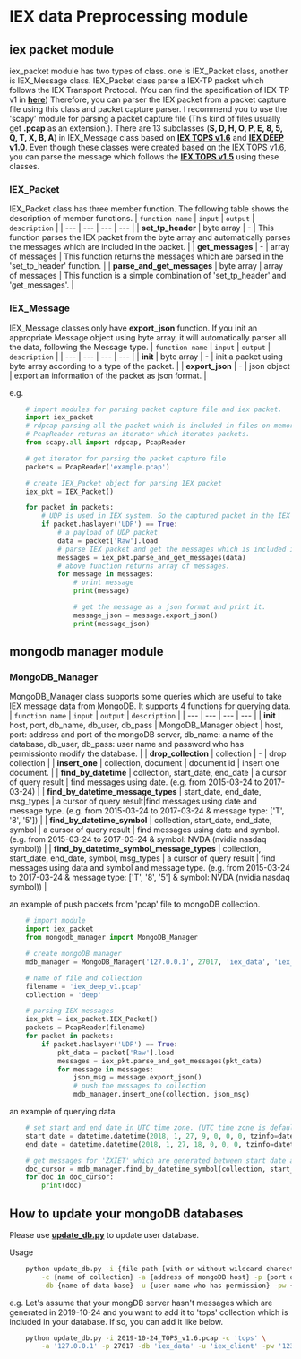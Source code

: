 # IEX data Preprocessing module

## iex packet module

iex_packet module has two types of class. one is IEX_Packet class, another is IEX_Message class.
IEX_Packet class parse a IEX-TP packet which follows the IEX Transport Protocol. (You can find the specification of IEX-TP v1 in [**here**](https://iextrading.com/trading/market-data/#specifications))
Therefore, you can parser the IEX packet from a packet capture file using this class and packet capture parser.
I recommend you to use the 'scapy' module for parsing a packet capture file (This kind of files usually get **.pcap** as an extension.).
There are 13 subclasses (**S, D, H, O, P, E, 8, 5, Q, T, X, B, A**) in IEX_Message class based on [**IEX TOPS v1.6**](https://iextrading.com/trading/market-data/#specifications) and [**IEX DEEP v1.0**](https://iextrading.com/trading/market-data/#specifications). Even though these classes were created based on the IEX TOPS v1.6, you can parse the message which follows the [**IEX TOPS v1.5**](https://iextrading.com/trading/market-data/#specifications) using these classes.

### IEX_Packet

IEX_Packet class has three member function. The following table shows the description of member functions.
| `function name` | `input` | `output` | `description` |
| --- | --- | --- | --- |
| **set_tp_header** | byte array | - | This function parses the IEX packet from the byte array and automatically parses the messages which are included in the packet. |
| **get_messages** | - | array of messages | This function returns the messages which are parsed in the 'set_tp_header' function. |
| **parse_and_get_messages** | byte array | array of messages | This function is a simple combination of 'set_tp_header' and 'get_messages'. |

### IEX_Message

IEX_Message classes only have **export_json** function. If you init an appropriate Message object using byte array, it will automatically parser all the data, following the Message type.
| `function name` | `input` | `output` | `description` |
| --- | --- | --- | --- |
| **__init__** | byte array | - | init a packet using byte array according to a type of the packet. |
| **export_json** | - | json object | export an information of the packet as json format. |

e.g.

```python
    # import modules for parsing packet capture file and iex packet.
    import iex_packet
    # rdpcap parsing all the packet which is included in files on memory
    # PcapReader returns an iterator which iterates packets.
    from scapy.all import rdpcap, PcapReader

    # get iterator for parsing the packet capture file
    packets = PcapReader('example.pcap')

    # create IEX_Packet object for parsing IEX packet
    iex_pkt = IEX_Packet()

    for packet in packets:
        # UDP is used in IEX system. So the captured packet in the IEX history files follows UDP.
        if packet.haslayer('UDP') == True:
            # a payload of UDP packet
            data = packet['Raw'].load
            # parse IEX packet and get the messages which is included in packet.
            messages = iex_pkt.parse_and_get_messages(data)
            # above function returns array of messages.
            for message in messages:
                # print message
                print(message)

                # get the message as a json format and print it.
                message_json = message.export_json()
                print(message_json)
```

## mongodb manager module

### MongoDB_Manager

MongoDB_Manager class supports some queries which are useful to take IEX message data from MongoDB.
It supports 4 functions for querying data.
| `function name` | `input` | `output` | `description` |
| --- | --- | --- | --- |
| **__init__** | host, port, db_name, db_user, db_pass | MongoDB_Manager object | host, port: address and port of the mongoDB server, db_name: a name of the database, db_user, db_pass: user name and password who has permissionto modify the database. |
| **drop_collection** | collection | - | drop collection |
| **insert_one** | collection, document | document id | insert one document. |
| **find_by_datetime** | collection, start_date, end_date | a cursor of query result | find messages using date. (e.g. from 2015-03-24 to 2017-03-24) |
| **find_by_datetime_message_types** | start_date, end_date, msg_types | a cursor of query result|find messages using date and message type. (e.g. from 2015-03-24 to 2017-03-24 & message type: ['T', '8', '5']) |
| **find_by_datetime_symbol** | collection, start_date, end_date, symbol | a cursor of query result | find messages using date and symbol. (e.g. from 2015-03-24 to 2017-03-24 & symbol: NVDA (nvidia nasdaq symbol)) |
| **find_by_datetime_symbol_message_types** | collection, start_date, end_date, symbol, msg_types | a cursor of query result  | find messages using data and symbol and message type. (e.g. from 2015-03-24 to 2017-03-24 & message type: ['T', '8', '5'] & symbol: NVDA (nvidia nasdaq symbol)) |

an example of push packets from 'pcap' file to mongoDB collection.

```python
    # import module
    import iex_packet
    from mongodb_manager import MongoDB_Manager

    # create mongoDB manager
    mdb_manager = MongoDB_Manager('127.0.0.1', 27017, 'iex_data', 'iex_client', '1234')

    # name of file and collection
    filename = 'iex_deep_v1.pcap'
    collection = 'deep'

    # parsing IEX messages
    iex_pkt = iex_packet.IEX_Packet()
    packets = PcapReader(filename)
    for packet in packets:
        if packet.haslayer('UDP') == True:
            pkt_data = packet['Raw'].load
            messages = iex_pkt.parse_and_get_messages(pkt_data)
            for message in messages:
                json_msg = message.export_json()
                # push the messages to collection
                mdb_manager.insert_one(collection, json_msg)
```

an example of querying data

```python
    # set start and end date in UTC time zone. (UTC time zone is default value of datetime.datetime function. )
    start_date = datetime.datetime(2018, 1, 27, 9, 0, 0, 0, tzinfo=datetime.timezone.utc)
    end_date = datetime.datetime(2018, 1, 27, 18, 0, 0, 0, tzinfo=datetime.timezone.utc)

    # get messages for 'ZXIET' which are generated between start date and end date
    doc_cursor = mdb_manager.find_by_datetime_symbol(collection, start_date, end_date, "ZXIET")
    for doc in doc_cursor:
        print(doc)
```

## How to update your mongoDB databases

Please use [**update_db.py**](./update_db.py) to update user database.

Usage

```bash
    python update_db.py -i {file path [with or without wildcard charectors]} \
        -c {name of collection} -a {address of mongoDB host} -p {port of mongoDB host} \
        -db {name of data base} -u {user name who has permission} -pw {password of user}
```

e.g. Let's assume that your mongDB server hasn't messages which are generated in 2019-10-24 and you want to add it to 'tops' collection which is included in your database.
If so, you can add it like below.

```bash
    python update_db.py -i 2019-10-24_TOPS_v1.6.pcap -c 'tops' \
        -a '127.0.0.1' -p 27017 -db 'iex_data' -u 'iex_client' -pw '1234'
```
